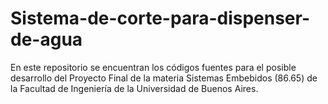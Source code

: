 # Sistema-de-corte-para-dispenser-de-agua
En este repositorio se encuentran los códigos fuentes para el posible desarrollo del Proyecto Final de la materia Sistemas Embebidos (86.65) de la Facultad de Ingeniería de la Universidad de Buenos Aires.
